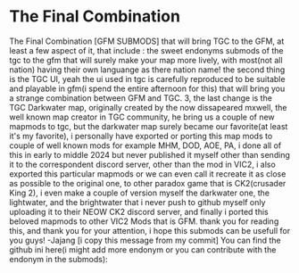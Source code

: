 # The Final Combination
 The Final Combination [GFM SUBMODS] that will bring TGC to the GFM, at least a few aspect of it, that include : the sweet endonyms submods of the tgc to the gfm that will surely make your map more lively, with most(not all nation) having their own languange as there nation name!  the second thing is the TGC UI, yeah the ui used in tgc is carefully reproduced to be suitable and playable in gfm(i spend the entire afternoon for this) that will bring you a strange combination between GFM and TGC.  3, the last change is the TGC Darkwater map, originally created by the now dissapeared mxwell, the well known map creator in TGC community, he bring us a couple of new mapmods to tgc, but the darkwater map surely became our favorite(at least it's my favorite), i personally have exported or porting this map mods to couple of well known mods for example MHM, DOD, AOE, PA, i done all of this in early  to middle 2024 but never published it myself other than sending it to the correspondent discord server, other than the mod in VIC2, i also exported this particular mapmods or we can even call it recreate it as close as possible to the original one, to other paradox game that is CK2(crusader King 2), i even make a couple of version myself the darkwater one, the lightwater, and the brightwater that i never push to github myself only uploading it to their NEOW CK2 discord server, and finally i ported this beloved mapmods to other VIC2 Mods that is GFM. thank you for reading this, and thank you for your attention, i hope this submods can be usefull for you guys!  -Jajang    [i copy this message from my commit] You can find the github ini here(i might add more endonym or you can contribute with the endonym in the submods):
